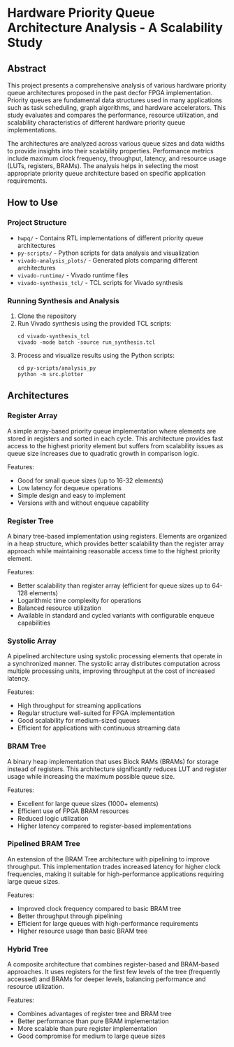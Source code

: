 # Hardware Priority Queue Architecture Analysis - A Scalability Study

## Abstract

This project presents a comprehensive analysis of various hardware priority queue architectures proposed in the past decfor FPGA implementation. Priority queues are fundamental data structures used in many applications such as task scheduling, graph algorithms, and hardware accelerators. This study evaluates and compares the performance, resource utilization, and scalability characteristics of different hardware priority queue implementations.

The architectures are analyzed across various queue sizes and data widths to provide insights into their scalability properties. Performance metrics include maximum clock frequency, throughput, latency, and resource usage (LUTs, registers, BRAMs). The analysis helps in selecting the most appropriate priority queue architecture based on specific application requirements.

## How to Use

### Project Structure
- `hwpq/` - Contains RTL implementations of different priority queue architectures
- `py-scripts/` - Python scripts for data analysis and visualization
- `vivado-analysis_plots/` - Generated plots comparing different architectures
- `vivado-runtime/` - Vivado runtime files
- `vivado-synthesis_tcl/` - TCL scripts for Vivado synthesis

### Running Synthesis and Analysis
1. Clone the repository
2. Run Vivado synthesis using the provided TCL scripts:
   ```
   cd vivado-synthesis_tcl
   vivado -mode batch -source run_synthesis.tcl
   ```
3. Process and visualize results using the Python scripts:
   ```
   cd py-scripts/analysis_py
   python -m src.plotter
   ```

## Architectures 

### Register Array
A simple array-based priority queue implementation where elements are stored in registers and sorted in each cycle. This architecture provides fast access to the highest priority element but suffers from scalability issues as queue size increases due to quadratic growth in comparison logic.

Features:
- Good for small queue sizes (up to 16-32 elements)
- Low latency for dequeue operations
- Simple design and easy to implement
- Versions with and without enqueue capability

### Register Tree
A binary tree-based implementation using registers. Elements are organized in a heap structure, which provides better scalability than the register array approach while maintaining reasonable access time to the highest priority element.

Features:
- Better scalability than register array (efficient for queue sizes up to 64-128 elements)
- Logarithmic time complexity for operations
- Balanced resource utilization
- Available in standard and cycled variants with configurable enqueue capabilities

### Systolic Array
A pipelined architecture using systolic processing elements that operate in a synchronized manner. The systolic array distributes computation across multiple processing units, improving throughput at the cost of increased latency.

Features:
- High throughput for streaming applications
- Regular structure well-suited for FPGA implementation
- Good scalability for medium-sized queues
- Efficient for applications with continuous streaming data

### BRAM Tree
A binary heap implementation that uses Block RAMs (BRAMs) for storage instead of registers. This architecture significantly reduces LUT and register usage while increasing the maximum possible queue size.

Features:
- Excellent for large queue sizes (1000+ elements)
- Efficient use of FPGA BRAM resources
- Reduced logic utilization
- Higher latency compared to register-based implementations

### Pipelined BRAM Tree
An extension of the BRAM Tree architecture with pipelining to improve throughput. This implementation trades increased latency for higher clock frequencies, making it suitable for high-performance applications requiring large queue sizes.

Features:
- Improved clock frequency compared to basic BRAM tree
- Better throughput through pipelining
- Efficient for large queues with high-performance requirements
- Higher resource usage than basic BRAM tree

### Hybrid Tree
A composite architecture that combines register-based and BRAM-based approaches. It uses registers for the first few levels of the tree (frequently accessed) and BRAMs for deeper levels, balancing performance and resource utilization.

Features:
- Combines advantages of register tree and BRAM tree
- Better performance than pure BRAM implementation
- More scalable than pure register implementation
- Good compromise for medium to large queue sizes
